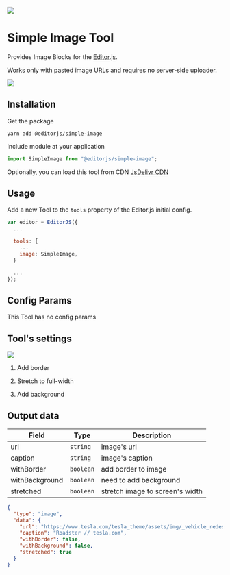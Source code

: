 ![](https://badgen.net/badge/Editor.js/v2.0/blue)

# Simple Image Tool

Provides Image Blocks for the [Editor.js](https://editorjs.io).

Works only with pasted image URLs and requires no server-side uploader.

![](assets/image-uploading.gif)

## Installation

Get the package

```shell
yarn add @editorjs/simple-image
```

Include module at your application

```javascript
import SimpleImage from "@editorjs/simple-image";
```

Optionally, you can load this tool from CDN [JsDelivr CDN](https://cdn.jsdelivr.net/npm/@editorjs/simple-image@latest)


## Usage

Add a new Tool to the `tools` property of the Editor.js initial config.

```javascript
var editor = EditorJS({
  ...

  tools: {
    ...
    image: SimpleImage,
  }

  ...
});
```

## Config Params

This Tool has no config params

## Tool's settings

![](https://capella.pics/c74cdeec-3405-48ac-a960-f784188cf9b4.jpg)

1. Add border

2. Stretch to full-width

3. Add background

## Output data

| Field          | Type      | Description                     |
| -------------- | --------- | ------------------------------- |
| url            | `string`  | image's url                     |
| caption        | `string`  | image's caption                 |
| withBorder     | `boolean` | add border to image             |
| withBackground | `boolean` | need to add background          |
| stretched      | `boolean` | stretch image to screen's width |

```json
{
  "type": "image",
  "data": {
    "url": "https://www.tesla.com/tesla_theme/assets/img/_vehicle_redesign/roadster_and_semi/roadster/hero.jpg",
    "caption": "Roadster // tesla.com",
    "withBorder": false,
    "withBackground": false,
    "stretched": true
  }
}
```
